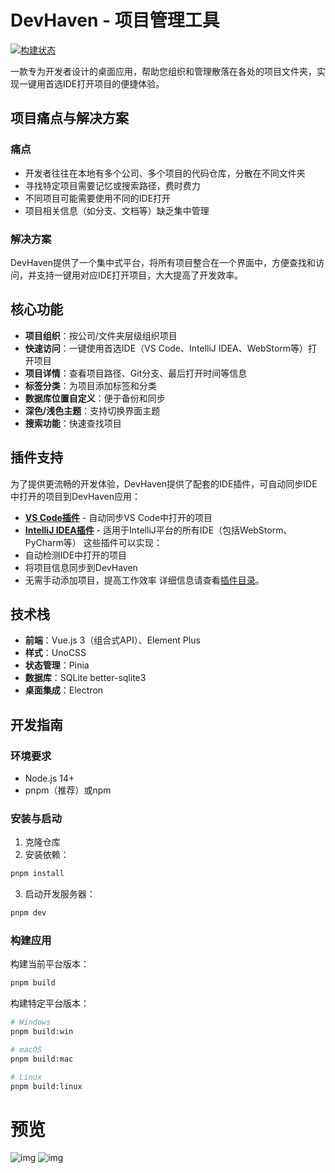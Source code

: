 # DevHaven - 项目管理工具

[![构建状态](https://github.com/用户名/devhaven/actions/workflows/build.yml/badge.svg)](https://github.com/用户名/devhaven/actions/workflows/build.yml)

一款专为开发者设计的桌面应用，帮助您组织和管理散落在各处的项目文件夹，实现一键用首选IDE打开项目的便捷体验。

## 项目痛点与解决方案

### 痛点
- 开发者往往在本地有多个公司、多个项目的代码仓库，分散在不同文件夹
- 寻找特定项目需要记忆或搜索路径，费时费力
- 不同项目可能需要使用不同的IDE打开
- 项目相关信息（如分支、文档等）缺乏集中管理

### 解决方案
DevHaven提供了一个集中式平台，将所有项目整合在一个界面中，方便查找和访问，并支持一键用对应IDE打开项目，大大提高了开发效率。

## 核心功能

- **项目组织**：按公司/文件夹层级组织项目
- **快速访问**：一键使用首选IDE（VS Code、IntelliJ IDEA、WebStorm等）打开项目
- **项目详情**：查看项目路径、Git分支、最后打开时间等信息
- **标签分类**：为项目添加标签和分类
- **数据库位置自定义**：便于备份和同步
- **深色/浅色主题**：支持切换界面主题
- **搜索功能**：快速查找项目

## 插件支持
为了提供更流畅的开发体验，DevHaven提供了配套的IDE插件，可自动同步IDE中打开的项目到DevHaven应用：
- [**VS Code插件**](https://github.com/zxcvbnmzsedr/devhaven-vs-plugin) - 自动同步VS Code中打开的项目
- [**IntelliJ IDEA插件**](https://github.com/zxcvbnmzsedr/devhaven-idea-plugin) - 适用于IntelliJ平台的所有IDE（包括WebStorm、PyCharm等）
这些插件可以实现：
- 自动检测IDE中打开的项目
- 将项目信息同步到DevHaven
- 无需手动添加项目，提高工作效率
详细信息请查看[插件目录](./plugin)。

## 技术栈

- **前端**：Vue.js 3（组合式API）、Element Plus
- **样式**：UnoCSS
- **状态管理**：Pinia
- **数据库**：SQLite better-sqlite3
- **桌面集成**：Electron

## 开发指南

### 环境要求

- Node.js 14+
- pnpm（推荐）或npm

### 安装与启动

1. 克隆仓库
2. 安装依赖：

```bash
pnpm install
```

3. 启动开发服务器：

```bash
pnpm dev
```

### 构建应用

构建当前平台版本：

```bash
pnpm build
```

构建特定平台版本：

```bash
# Windows
pnpm build:win

# macOS
pnpm build:mac

# Linux
pnpm build:linux
```

# 预览
![img](doc/image.png)
![img](doc/setting.png)
